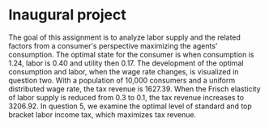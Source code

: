 # Inaugural project

The goal of this assignment is to analyze labor supply and the related factors from a consumer's perspective maximizing the agents' consumption. The optimal state for the consumer is when consumption is 1.24, labor is 0.40 and utility then 0.17. The development of the optimal consumption and labor, when the wage rate changes, is visualized in question two. With a population of 10,000 consumers and a uniform distributed wage rate, the tax revenue is 1627.39. When the Frisch elasticity of labor supply is reduced from 0.3 to 0.1, the tax revenue increases to 3206.92. In question 5, we examine the optimal level of standard and top bracket labor income tax, which maximizes tax revenue. 
